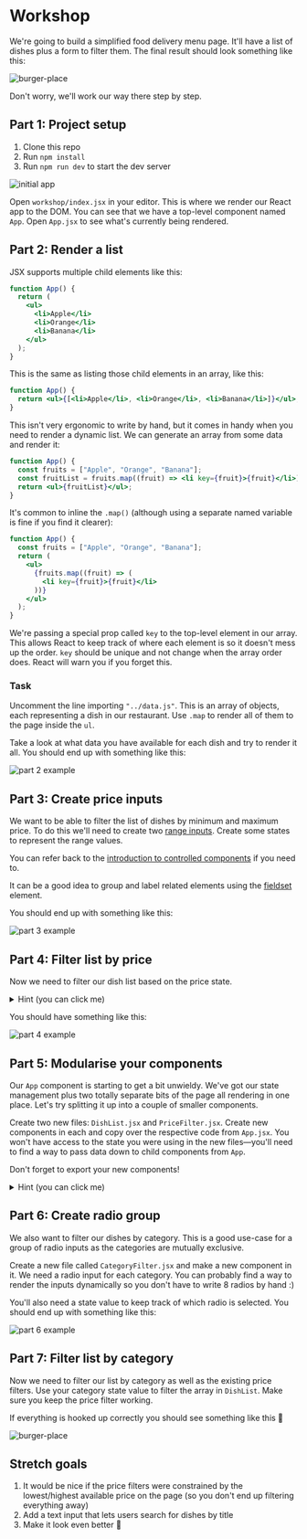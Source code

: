 # Workshop

We're going to build a simplified food delivery menu page. It'll have a list of dishes plus a form to filter them. The final result should look something like this:

![burger-place](./screenshots/7.png)

Don't worry, we'll work our way there step by step.

## Part 1: Project setup

1. Clone this repo
1. Run `npm install`
1. Run `npm run dev` to start the dev server

![initial app](./screenshots/1.png)

Open `workshop/index.jsx` in your editor. This is where we render our React app to the DOM. You can see that we have a top-level component named `App`. Open `App.jsx` to see what's currently being rendered.

## Part 2: Render a list

JSX supports multiple child elements like this:

```jsx
function App() {
  return (
    <ul>
      <li>Apple</li>
      <li>Orange</li>
      <li>Banana</li>
    </ul>
  );
}
```

This is the same as listing those child elements in an array, like this:

```jsx
function App() {
  return <ul>{[<li>Apple</li>, <li>Orange</li>, <li>Banana</li>]}</ul>;
}
```

This isn't very ergonomic to write by hand, but it comes in handy when you need to render a dynamic list. We can generate an array from some data and render it:

```jsx
function App() {
  const fruits = ["Apple", "Orange", "Banana"];
  const fruitList = fruits.map((fruit) => <li key={fruit}>{fruit}</li>);
  return <ul>{fruitList}</ul>;
}
```

It's common to inline the `.map()` (although using a separate named variable is fine if you find it clearer):

```jsx
function App() {
  const fruits = ["Apple", "Orange", "Banana"];
  return (
    <ul>
      {fruits.map((fruit) => (
        <li key={fruit}>{fruit}</li>
      ))}
    </ul>
  );
}
```

We're passing a special prop called `key` to the top-level element in our array. This allows React to keep track of where each element is so it doesn't mess up the order. `key` should be unique and not change when the array order does. React will warn you if you forget this.

### Task

Uncomment the line importing `"../data.js"`. This is an array of objects, each representing a dish in our restaurant. Use `.map` to render all of them to the page inside the `ul`.

Take a look at what data you have available for each dish and try to render it all. You should end up with something like this:

![part 2 example](./screenshots/2.png)

## Part 3: Create price inputs

We want to be able to filter the list of dishes by minimum and maximum price. To do this we'll need to create two [range inputs](https://developer.mozilla.org/en-US/docs/Web/HTML/Element/input/range). Create some states to represent the range values.

You can refer back to the [introduction to controlled components](https://github.com/oliverjam/learn-react/blob/master/05-transform-the-form/README.md#controlled-components) if you need to.

It can be a good idea to group and label related elements using the [fieldset](https://developer.mozilla.org/en-US/docs/Web/HTML/Element/fieldset) element.

You should end up with something like this:

![part 3 example](./screenshots/3.png)

## Part 4: Filter list by price

Now we need to filter our dish list based on the price state.

   <details>
    <summary>
    Hint (you can click me)
    </summary>

Remember our list is a normal JavaScript array. You can manipulate it using any of the array methods you're used to.

   </details>

You should have something like this:

![part 4 example](./screenshots/4.png)

## Part 5: Modularise your components

Our `App` component is starting to get a bit unwieldy. We've got our state management plus two totally separate bits of the page all rendering in one place. Let's try splitting it up into a couple of smaller components.

Create two new files: `DishList.jsx` and `PriceFilter.jsx`. Create new components in each and copy over the respective code from `App.jsx`. You won't have access to the state you were using in the new files—you'll need to find a way to pass data down to child components from `App`.

Don't forget to export your new components!

  <details>
    <summary>
    Hint (you can click me)
    </summary>

You might want to review the section on [props](https://github.com/oliverjam/learn-react/blob/master/02-component-proponent/README.md#props) from the earlier workshop.

   </details>

## Part 6: Create radio group

We also want to filter our dishes by category. This is a good use-case for a group of radio inputs as the categories are mutually exclusive.

Create a new file called `CategoryFilter.jsx` and make a new component in it. We need a radio input for each category. You can probably find a way to render the inputs dynamically so you don't have to write 8 radios by hand :)

You'll also need a state value to keep track of which radio is selected. You should end up with something like this:

![part 6 example](./screenshots/6.png)

## Part 7: Filter list by category

Now we need to filter our list by category as well as the existing price filters. Use your category state value to filter the array in `DishList`. Make sure you keep the price filter working.

If everything is hooked up correctly you should see something like this 🎉

![burger-place](./screenshots/7.png)

## Stretch goals

1. It would be nice if the price filters were constrained by the lowest/highest available price on the page (so you don't end up filtering everything away)
1. Add a text input that lets users search for dishes by title
1. Make it look even better 💅
